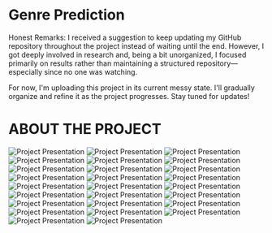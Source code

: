 # Genre Prediction

Honest Remarks:
I received a suggestion to keep updating my GitHub repository throughout the project instead of waiting until the end. However, I got deeply involved in research and, being a bit unorganized, I focused primarily on results rather than maintaining a structured repository—especially since no one was watching.

For now, I'm uploading this project in its current messy state. I'll gradually organize and refine it as the project progresses. Stay tuned for updates!


# ABOUT THE PROJECT
![Project Presentation](https://raw.githubusercontent.com/prateeks7/genre_prediction/refs/heads/main/Presentation/CMPE257%20Midterm%20Presentation%20-%20Final_pages-to-jpg-0001.jpg)
![Project Presentation](https://raw.githubusercontent.com/prateeks7/genre_prediction/refs/heads/main/Presentation/CMPE257%20Midterm%20Presentation%20-%20Final_pages-to-jpg-0002.jpg)
![Project Presentation](https://raw.githubusercontent.com/prateeks7/genre_prediction/refs/heads/main/Presentation/CMPE257%20Midterm%20Presentation%20-%20Final_pages-to-jpg-0003.jpg)
![Project Presentation](https://raw.githubusercontent.com/prateeks7/genre_prediction/refs/heads/main/Presentation/CMPE257%20Midterm%20Presentation%20-%20Final_pages-to-jpg-0004.jpg)
![Project Presentation](https://raw.githubusercontent.com/prateeks7/genre_prediction/refs/heads/main/Presentation/CMPE257%20Midterm%20Presentation%20-%20Final_pages-to-jpg-0005.jpg)
![Project Presentation](https://raw.githubusercontent.com/prateeks7/genre_prediction/refs/heads/main/Presentation/CMPE257%20Midterm%20Presentation%20-%20Final_pages-to-jpg-0006.jpg)
![Project Presentation](https://raw.githubusercontent.com/prateeks7/genre_prediction/refs/heads/main/Presentation/CMPE257%20Midterm%20Presentation%20-%20Final_pages-to-jpg-0007.jpg)
![Project Presentation](https://raw.githubusercontent.com/prateeks7/genre_prediction/refs/heads/main/Presentation/CMPE257%20Midterm%20Presentation%20-%20Final_pages-to-jpg-0008.jpg)
![Project Presentation](https://raw.githubusercontent.com/prateeks7/genre_prediction/refs/heads/main/Presentation/CMPE257%20Midterm%20Presentation%20-%20Final_pages-to-jpg-0009.jpg)
![Project Presentation](https://raw.githubusercontent.com/prateeks7/genre_prediction/refs/heads/main/Presentation/CMPE257%20Midterm%20Presentation%20-%20Final_pages-to-jpg-0010.jpg)
![Project Presentation](https://raw.githubusercontent.com/prateeks7/genre_prediction/refs/heads/main/Presentation/CMPE257%20Midterm%20Presentation%20-%20Final_pages-to-jpg-0011.jpg)
![Project Presentation](https://raw.githubusercontent.com/prateeks7/genre_prediction/refs/heads/main/Presentation/CMPE257%20Midterm%20Presentation%20-%20Final_pages-to-jpg-0012.jpg)
![Project Presentation](https://raw.githubusercontent.com/prateeks7/genre_prediction/refs/heads/main/Presentation/CMPE257%20Midterm%20Presentation%20-%20Final_pages-to-jpg-0013.jpg)
![Project Presentation](https://raw.githubusercontent.com/prateeks7/genre_prediction/refs/heads/main/Presentation/CMPE257%20Midterm%20Presentation%20-%20Final_pages-to-jpg-0014.jpg)
![Project Presentation](https://raw.githubusercontent.com/prateeks7/genre_prediction/refs/heads/main/Presentation/CMPE257%20Midterm%20Presentation%20-%20Final_pages-to-jpg-0015.jpg)
![Project Presentation](https://raw.githubusercontent.com/prateeks7/genre_prediction/refs/heads/main/Presentation/CMPE257%20Midterm%20Presentation%20-%20Final_pages-to-jpg-0016.jpg)
![Project Presentation](https://raw.githubusercontent.com/prateeks7/genre_prediction/refs/heads/main/Presentation/CMPE257%20Midterm%20Presentation%20-%20Final_pages-to-jpg-0017.jpg)
![Project Presentation](https://raw.githubusercontent.com/prateeks7/genre_prediction/refs/heads/main/Presentation/CMPE257%20Midterm%20Presentation%20-%20Final_pages-to-jpg-0018.jpg)
![Project Presentation](https://raw.githubusercontent.com/prateeks7/genre_prediction/refs/heads/main/Presentation/CMPE257%20Midterm%20Presentation%20-%20Final_pages-to-jpg-0019.jpg)
![Project Presentation](https://raw.githubusercontent.com/prateeks7/genre_prediction/refs/heads/main/Presentation/CMPE257%20Midterm%20Presentation%20-%20Final_pages-to-jpg-0020.jpg)
![Project Presentation](https://raw.githubusercontent.com/prateeks7/genre_prediction/refs/heads/main/Presentation/CMPE257%20Midterm%20Presentation%20-%20Final_pages-to-jpg-0021.jpg)
![Project Presentation](https://raw.githubusercontent.com/prateeks7/genre_prediction/refs/heads/main/Presentation/CMPE257%20Midterm%20Presentation%20-%20Final_pages-to-jpg-0022.jpg)
![Project Presentation](https://raw.githubusercontent.com/prateeks7/genre_prediction/refs/heads/main/Presentation/CMPE257%20Midterm%20Presentation%20-%20Final_pages-to-jpg-0023.jpg)
![Project Presentation](https://raw.githubusercontent.com/prateeks7/genre_prediction/refs/heads/main/Presentation/CMPE257%20Midterm%20Presentation%20-%20Final_pages-to-jpg-0024.jpg)
![Project Presentation](https://raw.githubusercontent.com/prateeks7/genre_prediction/refs/heads/main/Presentation/CMPE257%20Midterm%20Presentation%20-%20Final_pages-to-jpg-0025.jpg)
![Project Presentation](https://raw.githubusercontent.com/prateeks7/genre_prediction/refs/heads/main/Presentation/CMPE257%20Midterm%20Presentation%20-%20Final_pages-to-jpg-0026.jpg)



